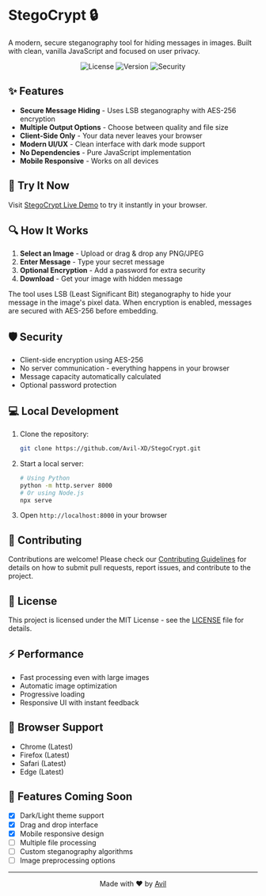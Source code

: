 # StegoCrypt 🔒

A modern, secure steganography tool for hiding messages in images. Built with clean, vanilla JavaScript and focused on user privacy.

<div align="center">

![License](https://img.shields.io/badge/license-MIT-blue.svg)
![Version](https://img.shields.io/badge/version-1.0.0-green.svg)
![Security](https://img.shields.io/badge/security-AES--256-orange.svg)

</div>

## ✨ Features

- **Secure Message Hiding** - Uses LSB steganography with AES-256 encryption
- **Multiple Output Options** - Choose between quality and file size
- **Client-Side Only** - Your data never leaves your browser
- **Modern UI/UX** - Clean interface with dark mode support
- **No Dependencies** - Pure JavaScript implementation
- **Mobile Responsive** - Works on all devices

## 🚀 Try It Now

Visit [StegoCrypt Live Demo](https://avil-xd.github.io/StegoCrypt) to try it instantly in your browser.

## 🔍 How It Works

1. **Select an Image** - Upload or drag & drop any PNG/JPEG
2. **Enter Message** - Type your secret message
3. **Optional Encryption** - Add a password for extra security
4. **Download** - Get your image with hidden message

The tool uses LSB (Least Significant Bit) steganography to hide your message in the image's pixel data. When encryption is enabled, messages are secured with AES-256 before embedding.

## 🛡️ Security

- Client-side encryption using AES-256
- No server communication - everything happens in your browser
- Message capacity automatically calculated
- Optional password protection

## 💻 Local Development

1. Clone the repository:
   ```bash
   git clone https://github.com/Avil-XD/StegoCrypt.git
   ```

2. Start a local server:
   ```bash
   # Using Python
   python -m http.server 8000
   # Or using Node.js
   npx serve
   ```

3. Open `http://localhost:8000` in your browser

## 🤝 Contributing

Contributions are welcome! Please check our [Contributing Guidelines](docs/CONTRIBUTING.md) for details on how to submit pull requests, report issues, and contribute to the project.

## 📄 License

This project is licensed under the MIT License - see the [LICENSE](LICENSE) file for details.

## ⚡ Performance

- Fast processing even with large images
- Automatic image optimization
- Progressive loading
- Responsive UI with instant feedback

## 🔧 Browser Support

- Chrome (Latest)
- Firefox (Latest)
- Safari (Latest)
- Edge (Latest)

## 🌟 Features Coming Soon

- [x] Dark/Light theme support
- [x] Drag and drop interface
- [x] Mobile responsive design
- [ ] Multiple file processing
- [ ] Custom steganography algorithms
- [ ] Image preprocessing options

---

<div align="center">

Made with ❤️ by [Avil](https://github.com/Avil-XD)

</div>